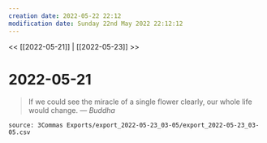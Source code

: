 ```yaml
---
creation date: 2022-05-22 22:12
modification date: Sunday 22nd May 2022 22:12:12
---
```


<< [[2022-05-21]] | [[2022-05-23]] >>

# 2022-05-21

> If we could see the miracle of a single flower clearly, our whole life would change.
> — <cite>Buddha</cite>


```
source: 3Commas Exports/export_2022-05-23_03-05/export_2022-05-23_03-05.csv
```
